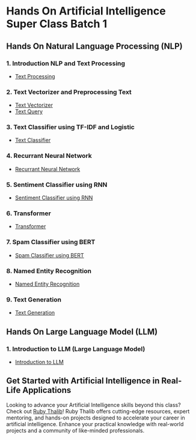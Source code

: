 # Hands On Artificial Intelligence Super Class Batch 1

## Hands On Natural Language Processing (NLP)

### 1. Introduction NLP and Text Processing
<ul>
<li><a href="https://github.com/Muhammad-Ikhwan-Fathulloh/Artificial-Intelligence-Super-Class-Batch-1/tree/main/Text_Preprocessing">Text Processing</a></li>
</ul>

### 2. Text Vectorizer and Preprocessing Text
<ul>
<li><a href="https://github.com/Muhammad-Ikhwan-Fathulloh/Artificial-Intelligence-Super-Class-Batch-1/tree/main/Text_Vectorizer">Text Vectorizer</a></li>
<li><a href="https://github.com/Muhammad-Ikhwan-Fathulloh/Artificial-Intelligence-Super-Class-Batch-1/tree/main/Text_Query">Text Query</a></li>
</ul>

### 3. Text Classifier using TF-IDF and Logistic
<ul>
<li><a href="https://github.com/Muhammad-Ikhwan-Fathulloh/Artificial-Intelligence-Super-Class-Batch-1/tree/main/Text_Classifier">Text Classifier</a></li>
</ul>

### 4. Recurrant Neural Network
<ul>
<li><a href="https://github.com/Muhammad-Ikhwan-Fathulloh/Artificial-Intelligence-Super-Class-Batch-1/tree/main/RNN">Recurrant Neural Network</a></li>
</ul>

### 5. Sentiment Classifier using RNN
<ul>
<li><a href="https://github.com/Muhammad-Ikhwan-Fathulloh/Artificial-Intelligence-Super-Class-Batch-1/tree/main/Sentiment_Classifier_RNN">Sentiment Classifier using RNN</a></li>
</ul>

### 6. Transformer
<ul>
<li><a href="https://github.com/Muhammad-Ikhwan-Fathulloh/Artificial-Intelligence-Super-Class-Batch-1/tree/main/Transformer">Transformer</a></li>
</ul>

### 7. Spam Classifier using BERT
<ul>
<li><a href="https://github.com/Muhammad-Ikhwan-Fathulloh/Artificial-Intelligence-Super-Class-Batch-1/tree/main/Spam_Classifier_Bert">Spam Classifier using BERT</a></li>
</ul>

### 8. Named Entity Recognition
<ul>
<li><a href="https://github.com/Muhammad-Ikhwan-Fathulloh/Artificial-Intelligence-Super-Class-Batch-1/tree/main/Named_Entity_Recognition">Named Entity Recognition</a></li>
</ul>

### 9. Text Generation
<ul>
<li><a href="https://github.com/Muhammad-Ikhwan-Fathulloh/Artificial-Intelligence-Super-Class-Batch-1/tree/main/Text_Generation">Text Generation</a></li>
</ul>

## Hands On Large Language Model (LLM)

### 1. Introduction to LLM (Large Language Model)
<ul>
<li><a href="https://github.com/Muhammad-Ikhwan-Fathulloh/Artificial-Intelligence-Super-Class-Batch-1/tree/main/Introduction_LLM">Introduction to LLM</a></li>
</ul>

## Get Started with Artificial Intelligence in Real-Life Applications
Looking to advance your Artificial Intelligence skills beyond this class? Check out [Ruby Thalib](https://www.rubythalib.ai/)! Ruby Thalib offers cutting-edge resources, expert mentoring, and hands-on projects designed to accelerate your career in artificial intelligence. Enhance your practical knowledge with real-world projects and a community of like-minded professionals.